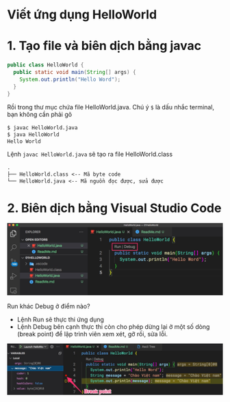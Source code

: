 # Viết ứng dụng HelloWorld

# 1. Tạo file và biên dịch bằng javac
```java
public class HelloWorld {
  public static void main(String[] args) {
    System.out.println("Hello Word");
  }  
}
```


Rồi trong thư mục chứa file HelloWorld.java. Chú ý ```$``` là dấu nhắc terminal, bạn không cần phải gõ
```
$ javac HelloWorld.java
$ java HelloWorld
Hello World
```

Lệnh ```javac HelloWorld.java``` sẽ tạo ra file HelloWorld.class
```
.
├── HelloWorld.class <-- Mã byte code
└── HelloWorld.java <-- Mã nguồn đọc được, sửa được
```

# 2. Biên dịch bằng Visual Studio Code
![](images/HelloWorld.jpg)

Run khác Debug ở điểm nào?
- Lệnh Run sẽ thực thi ứng dụng
- Lệnh Debug bên cạnh thực thi còn cho phép dừng lại ở một số dòng (break point) để lập trình viên xem xét, gỡ rối, sửa lỗi.

![](images/debug.jpg)